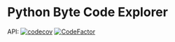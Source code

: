 # Python Byte Code Explorer

API: [![codecov](https://codecov.io/github/lkk7/pbce/branch/main/graph/badge.svg?token=QW0FDKACDL)](https://codecov.io/github/lkk7/pbce) [![CodeFactor](https://www.codefactor.io/repository/github/lkk7/pbce/badge)](https://www.codefactor.io/repository/github/lkk7/pbce)
